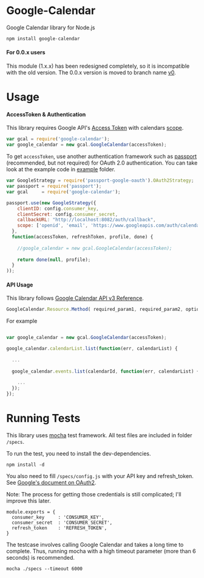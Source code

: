 Google-Calendar
=======

Google Calendar library for Node.js

```javascript
npm install google-calendar
```

#### For 0.0.x users

This module (1.x.x) has been redesigned completely, so it is incompatible with the old version. The 0.0.x version is moved to branch name [v0](https://github.com/berryboy/google-calendar/tree/v0).

Usage
=======

#### AccessToken & Authentication

This library requires Google API's [Access Token](https://developers.google.com/accounts/docs/OAuth2) with calendars [scope](https://developers.google.com/google-apps/calendar/auth).

```javascript
var gcal = require('google-calendar');
var google_calendar = new gcal.GoogleCalendar(accessToken);
```

To get `accessToken`, use another authentication framework such as [passport](https://github.com/jaredhanson/passport) (recommended, but not required) for OAuth 2.0 authentication. You can take look at the example code in [example](https://github.com/berryboy/google-calendar/tree/master/example) folder.

```javascript
var GoogleStrategy = require('passport-google-oauth').OAuth2Strategy;
var passport = require('passport');
var gcal     = require('google-calendar');

passport.use(new GoogleStrategy({
    clientID: config.consumer_key,
    clientSecret: config.consumer_secret,
    callbackURL: "http://localhost:8082/auth/callback",
    scope: ['openid', 'email', 'https://www.googleapis.com/auth/calendar'] 
  },
  function(accessToken, refreshToken, profile, done) {
    
    //google_calendar = new gcal.GoogleCalendar(accessToken);
    
    return done(null, profile);
  }
));
```

#### API Usage

This library follows [Google Calendar API v3 Reference](https://developers.google.com/google-apps/calendar/v3/reference/).

```javascript
GoogleCalendar.Resource.Method( required_param1, required_param2, optional, callback )
```

For example

```javascript

var google_calendar = new gcal.GoogleCalendar(accessToken);

google_calendar.calendarList.list(function(err, calendarList) {
  
  ...
  
  google_calendar.events.list(calendarId, function(err, calendarList) {
    
    ...
  });
});

```

Running Tests
=======

This library uses [mocha](http://mochajs.org/) test framework. 
All test files are included in folder `/specs`. 

To run the test, you need to install the dev-dependencies.

```
npm install -d
```

You also need to fill `/specs/config.js` with your API key and refresh_token. See [Google's document on OAuth2](https://developers.google.com/accounts/docs/OAuth2).

Note: The process for getting those credentials is still complicated; I'll improve this later. 

```
module.exports = {
  consumer_key     : 'CONSUMER_KEY',
  consumer_secret  : 'CONSUMER_SECRET',
  refresh_token    : 'REFRESH_TOKEN',
}
```

The testcase involves calling Google Calendar and takes a long time to complete. Thus, running mocha with a high timeout parameter (more than 6 seconds) is recommended. 

```
mocha ./specs --timeout 6000
```
